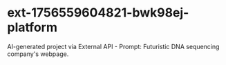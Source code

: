 # ext-1756559604821-bwk98ej-platform
AI-generated project via External API - Prompt: Futuristic DNA sequencing company's webpage.
